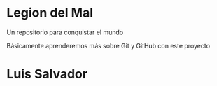 # Legion del Mal
Un repositorio para conquistar el mundo

Básicamente aprenderemos más sobre Git y GitHub con este proyecto

# Luis Salvador